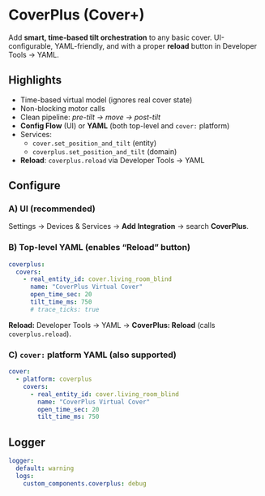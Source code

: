 # CoverPlus (Cover+)

Add **smart, time-based tilt orchestration** to any basic cover. UI-configurable, YAML-friendly, and with a proper **reload** button in Developer Tools → YAML.

## Highlights
- Time-based virtual model (ignores real cover state)
- Non-blocking motor calls
- Clean pipeline: *pre-tilt → move → post-tilt*
- **Config Flow** (UI) or **YAML** (both top-level and `cover:` platform)
- Services:
  - `cover.set_position_and_tilt` (entity)
  - `coverplus.set_position_and_tilt` (domain)
- **Reload**: `coverplus.reload` via Developer Tools → YAML

## Configure

### A) UI (recommended)
Settings → Devices & Services → **Add Integration** → search **CoverPlus**.

### B) Top-level YAML (enables “Reload” button)
```yaml
coverplus:
  covers:
    - real_entity_id: cover.living_room_blind
      name: "CoverPlus Virtual Cover"
      open_time_sec: 20
      tilt_time_ms: 750
      # trace_ticks: true
```
**Reload:** Developer Tools → YAML → **CoverPlus: Reload** (calls `coverplus.reload`).

### C) `cover:` platform YAML (also supported)
```yaml
cover:
  - platform: coverplus
    covers:
      - real_entity_id: cover.living_room_blind
        name: "CoverPlus Virtual Cover"
        open_time_sec: 20
        tilt_time_ms: 750
```

## Logger
```yaml
logger:
  default: warning
  logs:
    custom_components.coverplus: debug
```